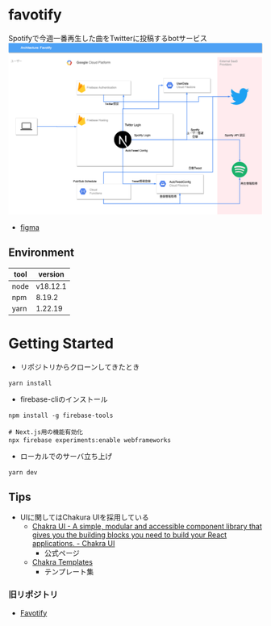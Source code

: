 # favotify
Spotifyで今週一番再生した曲をTwitterに投稿するbotサービス
![](docs/archtecture.drawio.png)

- [figma](https://www.figma.com/file/XdjEpS4faSqNDM9P2t1HgM/Favotify?node-id=0%3A1&t=NVLU2ZiJAaHxK22o-1)

## Environment
|tool|version|
|--|--|
|node|v18.12.1|
|npm|8.19.2|
|yarn|1.22.19|

# Getting Started

- リポジトリからクローンしてきたとき
```bash:
yarn install
```

- firebase-cliのインストール
```bash:
npm install -g firebase-tools

# Next.js用の機能有効化
npx firebase experiments:enable webframeworks
```

- ローカルでのサーバ立ち上げ
```bash:
yarn dev
```

## Tips
- UIに関してはChakura UIを採用している
  - [Chakra UI - A simple, modular and accessible component library that gives you the building blocks you need to build your React applications. - Chakra UI](https://chakra-ui.com/)
    - 公式ページ
  - [Chakra Templates](https://chakra-templates.dev/)
    - テンプレート集

### 旧リポジトリ

- [Favotify](https://github.com/klsh1tt/Favotify)

